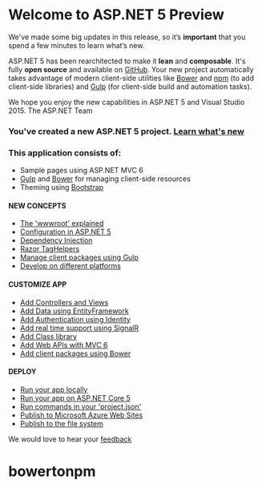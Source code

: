 # Welcome to ASP.NET 5 Preview

We've made some big updates in this release, so it’s **important** that you spend a few minutes to learn what’s new.

ASP.NET 5 has been rearchitected to make it **lean** and **composable**. It's fully **open source** and available on [GitHub](https://go.microsoft.com/fwlink/?LinkID=517854&WT.mc_id=bowertonpm-github-shboyer).
Your new project automatically takes advantage of modern client-side utilities like [Bower](https://go.microsoft.com/fwlink/?LinkId=518004&WT.mc_id=bowertonpm-github-shboyer) and [npm](https://go.microsoft.com/fwlink/?LinkId=518005&WT.mc_id=bowertonpm-github-shboyer) (to add client-side libraries) and [Gulp](https://go.microsoft.com/fwlink/?LinkId=518007&WT.mc_id=bowertonpm-github-shboyer) (for client-side build and automation tasks).

We hope you enjoy the new capabilities in ASP.NET 5 and Visual Studio 2015.
The ASP.NET Team

### You've created a new ASP.NET 5 project. [Learn what's new](https://go.microsoft.com/fwlink/?LinkId=518016&WT.mc_id=bowertonpm-github-shboyer)

### This application consists of:
* Sample pages using ASP.NET MVC 6
* [Gulp](https://go.microsoft.com/fwlink/?LinkId=518007&WT.mc_id=bowertonpm-github-shboyer) and [Bower](https://go.microsoft.com/fwlink/?LinkId=518004&WT.mc_id=bowertonpm-github-shboyer) for managing client-side resources
* Theming using [Bootstrap](https://go.microsoft.com/fwlink/?LinkID=398939&WT.mc_id=bowertonpm-github-shboyer)

#### NEW CONCEPTS
* [The 'wwwroot' explained](https://go.microsoft.com/fwlink/?LinkId=518008&WT.mc_id=bowertonpm-github-shboyer)
* [Configuration in ASP.NET 5](https://go.microsoft.com/fwlink/?LinkId=518012&WT.mc_id=bowertonpm-github-shboyer)
* [Dependency Injection](https://go.microsoft.com/fwlink/?LinkId=518013&WT.mc_id=bowertonpm-github-shboyer)
* [Razor TagHelpers](https://go.microsoft.com/fwlink/?LinkId=518014&WT.mc_id=bowertonpm-github-shboyer)
* [Manage client packages using Gulp](https://go.microsoft.com/fwlink/?LinkID=517849&WT.mc_id=bowertonpm-github-shboyer)
* [Develop on different platforms](https://go.microsoft.com/fwlink/?LinkID=517850&WT.mc_id=bowertonpm-github-shboyer)

#### CUSTOMIZE APP
* [Add Controllers and Views](https://go.microsoft.com/fwlink/?LinkID=398600&WT.mc_id=bowertonpm-github-shboyer)
* [Add Data using EntityFramework](https://go.microsoft.com/fwlink/?LinkID=398602&WT.mc_id=bowertonpm-github-shboyer)
* [Add Authentication using Identity](https://go.microsoft.com/fwlink/?LinkID=398603&WT.mc_id=bowertonpm-github-shboyer)
* [Add real time support using SignalR](https://go.microsoft.com/fwlink/?LinkID=398606&WT.mc_id=bowertonpm-github-shboyer)
* [Add Class library](https://go.microsoft.com/fwlink/?LinkID=398604&WT.mc_id=bowertonpm-github-shboyer)
* [Add Web APIs with MVC 6](https://go.microsoft.com/fwlink/?LinkId=518009&WT.mc_id=bowertonpm-github-shboyer)
* [Add client packages using Bower](https://go.microsoft.com/fwlink/?LinkID=517848&WT.mc_id=bowertonpm-github-shboyer)

#### DEPLOY
* [Run your app locally](https://go.microsoft.com/fwlink/?LinkID=517851&WT.mc_id=bowertonpm-github-shboyer)
* [Run your app on ASP.NET Core 5](https://go.microsoft.com/fwlink/?LinkID=517852&WT.mc_id=bowertonpm-github-shboyer)
* [Run commands in your 'project.json'](https://go.microsoft.com/fwlink/?LinkID=517853&WT.mc_id=bowertonpm-github-shboyer)
* [Publish to Microsoft Azure Web Sites](https://go.microsoft.com/fwlink/?LinkID=398609&WT.mc_id=bowertonpm-github-shboyer)
* [Publish to the file system](https://go.microsoft.com/fwlink/?LinkId=518019&WT.mc_id=bowertonpm-github-shboyer)

We would love to hear your [feedback](https://go.microsoft.com/fwlink/?LinkId=518015&WT.mc_id=bowertonpm-github-shboyer)
#  bowertonpm
